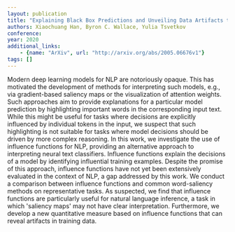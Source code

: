 ```yaml
---
layout: publication
title: "Explaining Black Box Predictions and Unveiling Data Artifacts through Influence Functions"
authors: Xiaochuang Han, Byron C. Wallace, Yulia Tsvetkov
conference: 
year: 2020
additional_links: 
    - {name: "ArXiv", url: "http://arxiv.org/abs/2005.06676v1"}
tags: []
---
```

Modern deep learning models for NLP are notoriously opaque. This has
motivated the development of methods for interpreting such models, e.g., via
gradient-based saliency maps or the visualization of attention weights. Such
approaches aim to provide explanations for a particular model prediction by
highlighting important words in the corresponding input text. While this might
be useful for tasks where decisions are explicitly influenced by individual
tokens in the input, we suspect that such highlighting is not suitable for
tasks where model decisions should be driven by more complex reasoning. In this
work, we investigate the use of influence functions for NLP, providing an
alternative approach to interpreting neural text classifiers. Influence
functions explain the decisions of a model by identifying influential training
examples. Despite the promise of this approach, influence functions have not
yet been extensively evaluated in the context of NLP, a gap addressed by this
work. We conduct a comparison between influence functions and common
word-saliency methods on representative tasks. As suspected, we find that
influence functions are particularly useful for natural language inference, a
task in which 'saliency maps' may not have clear interpretation. Furthermore,
we develop a new quantitative measure based on influence functions that can
reveal artifacts in training data.